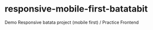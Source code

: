 # responsive-mobile-first-batatabit
Demo Responsive batata project (mobile first) / Practice Frontend
